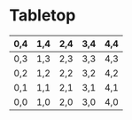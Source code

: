 # Tabletop

| 0,4   | 1,4 | 2,4 | 3,4 | 4,4 |
|-------|-----|-----|-----|-----|
| 0,3   | 1,3 | 2,3 | 3,3 | 4,3 |
| 0,2   | 1,2 | 2,2 | 3,2 | 4,2 |
| 0,1   | 1,1 | 2,1 | 3,1 | 4,1 |
| 0,0   | 1,0 | 2,0 | 3,0 | 4,0 |
